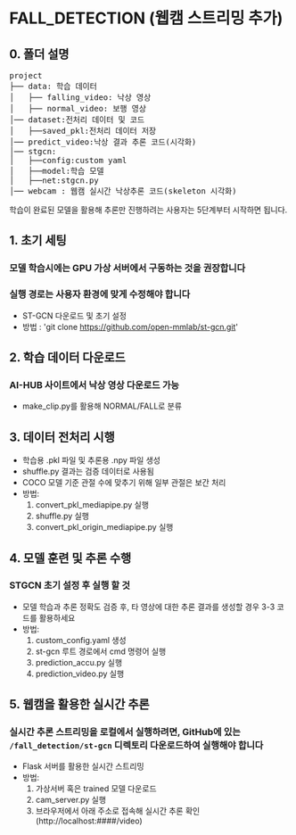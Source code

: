 # FALL_DETECTION (웹캠 스트리밍 추가)

## 0. 폴더 설명
<pre>
project
├── data: 학습 데이터
│   ├── falling_video: 낙상 영상
│   ├── normal_video: 보행 영상
│── dataset:전처리 데이터 및 코드
│   ├──saved_pkl:전처리 데이터 저장
│── predict_video:낙상 결과 추론 코드(시각화)
│── stgcn:
│   ├──config:custom yaml
│   ├──model:학습 모델
│   ├──net:stgcn.py
│── webcam : 웹캠 실시간 낙상추론 코드(skeleton 시각화)
</pre>
학습이 완료된 모델을 활용해 추론만 진행하려는 사용자는 5단계부터 시작하면 됩니다.

## 1. 초기 세팅 
### 모델 학습시에는 GPU 가상 서버에서 구동하는 것을 권장합니다
### 실행 경로는 사용자 환경에 맞게 수정해야 합니다
- ST-GCN 다운로드 및 초기 설정
- 방법 : 'git clone https://github.com/open-mmlab/st-gcn.git'

## 2. 학습 데이터 다운로드
### AI-HUB 사이트에서 낙상 영상 다운로드 가능
- make_clip.py를 활용해 NORMAL/FALL로 분류

## 3. 데이터 전처리 시행 
- 학습용 .pkl 파일 및 추론용 .npy 파일 생성
- shuffle.py 결과는 검증 데이터로 사용됨
- COCO 모델 기준 관절 수에 맞추기 위해 일부 관절은 보간 처리
- 방법:
     1. convert_pkl_mediapipe.py 실행
     2. shuffle.py 실행
     3. convert_pkl_origin_mediapipe.py 실행

## 4. 모델 훈련 및 추론 수행
### STGCN 초기 설정 후 실행 할 것 
- 모델 학습과 추론 정확도 검증 후, 타 영상에 대한 추론 결과를 생성할 경우 3-3 코드를 활용하세요
- 방법:
     1. custom_config.yaml 생성 
     2. st-gcn 루트 경로에서 cmd 명령어 실행
     3. prediction_accu.py 실행
     4. prediction_video.py 실행
    
## 5. 웹캠을 활용한 실시간 추론
### 실시간 추론 스트리밍을 로컬에서 실행하려면, GitHub에 있는 `/fall_detection/st-gcn` 디렉토리 다운로드하여 실행해야 합니다
- Flask 서버를 활용한 실시간 스트리밍  
- 방법:
     1. 가상서버 혹은 trained 모델 다운로드
     2. cam_server.py 실행
     3. 브라우저에서 아래 주소로 접속해 실시간 추론 확인 (http://localhost:####/video)

